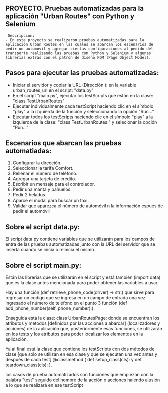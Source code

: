 ## PROYECTO. Pruebas automatizadas para la aplicación "Urban Routes" con Python y Selenium
     Descripción:
    - En este proyecto se realizaron pruebas automatizadas para la aplicación Urban Routes en las cuales se abarcan los escenarios de pedir un automóvil y agregar ciertas configuraciones al pedido del transporte realizando las pruebas con Python y Selenium y algunas librerías extras con el patrón de diseño POM (Page Object Model).
    

## Pasos para ejecutar las pruebas automatizadas:
- Iniciar el servidor y copiar la URL (Dirección ): en la variable urban_routes_url en el script: "data.py"
- En el script "main.py", ejecutar los testScripts que están en la clase: "class TestUrbanRoutes"
- Ejecutar individualmente cada testScript haciendo clic en el símbolo "play" a la izquierda de la función y seleccionando la opción "Run..."
- Ejecutar todos los testScripts haciendo clic en el símbolo "play" a la izquierda de la clase:
"class TestUrbanRoutes:" y selecionar la opción "Run..."


## Escenarios que abarcan las pruebas automatiadas:
1.  Configurar la dirección.
2.  Seleccionar la tarifa Comfort.
3.  Rellenar el número de teléfono.
4.  Agregar una tarjeta de crédito.
5.  Escribir un mensaje para el controlador.
6.  Pedir una manta y pañuelos.
7.  Pedir 2 helados.
8.  Aparce el modal para buscar un taxi.
9.  Validar que aparezca el número de automóvil n la información espués de pedir el automóvil

## Sobre el script data.py:
El script data.py contiene variables que se utilizarán para los campos de entra de las pruebas automatizadas junto con la URL del servidor que se inserta cuando se inicia o reinicia el mismo.

## Sobre el script main.py:
Están las librerías que se utilizarán en el script y está también (import data) que es la clase antes mencionada para poder obtener las variables a usar.

Hay una función (def retrieve_phone_code(driver) -> str:) que sirve para regresar un codigo que se ingresa en un campo de entrada una vez ingresado el número de teléfono en el punto 3 función (def add_phone_number(self, phone_number):).

Enseguida está la clase: class UrbanRoutesPage:
donde se encuentran los atributos y métodos [definidos por las acciones a abarcar] (localizadores y acciones) de la aplicación que, posteriormente esas funciones, se utilizarán en los tests y los atributos para poder localizar los elementos en la aplicación.

Ya al final está la clase que contiene los testScripts con dos métodos de clase [que sólo se utilizan en esa clase y que se ejecutan  una vez antes y después de cada test] @classmethod 
(   def setup_class(cls): y def teardown_class(cls):   ).

los casos de prueba automatizados son funciones que empiezan con la palabra "test" seguido del nombre de la acción o acciones haiendo alusión a lo que se realizará en ese testScript





